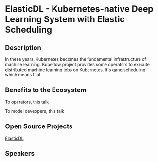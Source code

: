 # ElasticDL - Kubernetes-native Deep Learning System with Elastic Scheduling

## Description

In these years, Kubernetes becomes the fundamental infrastructure of machine
learning. Kubeflow project provides some operators to execute distributed machine
learning jobs on Kubernetes. It's gang scheduling which means that

## Benefits to the Ecosystem

To operators, this talk

To model deveopers, this talk

## Open Source Projects

[ElasticDL](https://github.com/sql-machine-learning/elasticdl)

## Speakers
